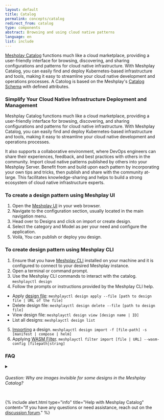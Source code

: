 ```yaml
---
layout: default
title: Catalog
permalink: concepts/catalog
redirect_from: catalog
type: components
abstract: Browsing and using cloud native patterns
language: en
list: include
---
```


[Meshplay Catalog](https://meshplay.io/catalog) functions much like a cloud marketplace, providing a user-friendly interface for browsing, discovering, and sharing configurations and patterns for cloud native infrastructure. With Meshplay Catalog, you can easily find and deploy Kubernetes-based infrastructure and tools, making it easy to streamline your cloud native development and operations processes. A Catolog is based on the Meshplay's [Catalog Schema](https://github.com/meshplay/schemas/blob/master/openapi/schemas/catalog.yml) with defined attributes.

### Simplify Your Cloud Native Infrastructure Deployment and Management

Meshplay Catalog functions much like a cloud marketplace, providing a user-friendly interface for browsing, discovering, and sharing configurations and patterns for cloud native infrastructure. With Meshplay Catalog, you can easily find and deploy Kubernetes-based infrastructure and tools, making it easy to streamline your cloud native development and operations processes.

It also supports a collaborative environment, where DevOps engineers can share their experiences, feedback, and best practices with others in the community. Import cloud native patterns published by others into your Meshplay Server. Benefit from and build upon each pattern by incorporating your own tips and tricks, then publish and share with the community at-large. This facilitates knowledge-sharing and helps to build a strong ecosystem of cloud native infrastructure experts.


### To create a design pattern using Meshplay UI

1. Open the [Meshplay UI](https://docs.meshplay.io/installation/quick-start) in your web browser.
2. Navigate to the configuration section, usually located in the main navigation menu.
3. Head over to Designs and click on import or create design.
4. Select the category and Model as per your need and configure the application.
5. Voilà, You can publish or deploy you design.


### To create design pattern using Meshplay CLI

1. Ensure that you have [Meshplay CLI](https://docs.meshplay.io/installation/meshplayctl) installed on your machine and it is configured to connect to your desired Meshplay instance.
2. Open a terminal or command prompt.
3. Use the Meshplay CLI commands to interact with the catalog. `meshplayctl design`
4. Follow the prompts or instructions provided by the Meshplay CLI help.
* Apply [design file](https://docs.meshplay.io/guides/configuration-management):  `meshplayctl design apply --file [path to design file | URL of the file]`
* Delete design file:  `meshplayctl design delete --file [path to design file]`
* View design file:  `meshplayctl design view [design name | ID]`
* List all designs: `meshplayctl design list`
5. [Importing](https://docs.meshplay.io/reference/meshplayctl#cloud-native-pattern-configuration-and-management) a design. `meshplayctl design import -f [file-path] -s [manifest | compose | helm]`
6. Applying [WASM Filter](https://docs.meshplay.io/guides/configuration-management#wasm-filters). `meshplayctl filter import [file | URL] --wasm-config [filepath|string]`

### FAQ
<details>
    <summary>
<h6>Question: Why are images invisible for some designs in the Meshplay Catalog?</h6>
</summary>
<p><strong>Answer:</strong> In certain instances, the images of published designs in <a href="https://meshplay.io/catalog">Meshplay Catalog</a> may not be visible due to bandwidth issues. This can occur when there are network constraints affecting the retrieval of image data. However, rest assured that the design information and other relevant details are still accessible.</p>
</details>

{% include alert.html
    type="info"
    title="Help with Meshplay Catalog"
    content="If you have any questions or need assistance, reach out on the <a href='http://discuss.meshplay.io/'>discussion forum</a>." %}
